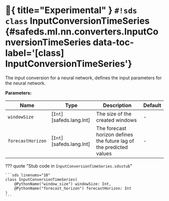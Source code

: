 # :test_tube:{ title="Experimental" } `#!sds class` InputConversionTimeSeries {#safeds.ml.nn.converters.InputConversionTimeSeries data-toc-label='[class] InputConversionTimeSeries'}

The input conversion for a neural network, defines the input parameters for the neural network.

**Parameters:**

| Name | Type | Description | Default |
|------|------|-------------|---------|
| `windowSize` | [`Int`][safeds.lang.Int] | The size of the created windows | - |
| `forecastHorizon` | [`Int`][safeds.lang.Int] | The forecast horizon defines the future lag of the predicted values | - |

??? quote "Stub code in `InputConversionTimeSeries.sdsstub`"

    ```sds linenums="10"
    class InputConversionTimeSeries(
        @PythonName("window_size") windowSize: Int,
        @PythonName("forecast_horizon") forecastHorizon: Int
    )
    ```
